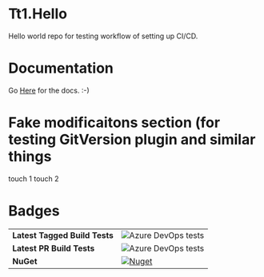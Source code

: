 # Tt1.Hello
Hello world repo for testing workflow of setting up CI/CD.

# Documentation

Go [Here](https://tyler-test1.github.io/Tt1.Hello/) for the docs.  :-)

# Fake modificaitons section (for testing GitVersion plugin and similar things
touch 1
touch 2

# Badges
|     |     |
| --- | --- |
| **Latest Tagged Build Tests** | ![Azure DevOps tests](https://img.shields.io/azure-devops/tests/tylertest1/tt1-hello/2.svg) |
| **Latest PR Build Tests** | ![Azure DevOps tests](https://img.shields.io/azure-devops/tests/tylertest1/tt1-hello/1.svg) |
| **NuGet** | [![Nuget](https://img.shields.io/nuget/v/Tt1.Hello.svg)](https://www.nuget.org/packages/Tt1.Hello/) |
